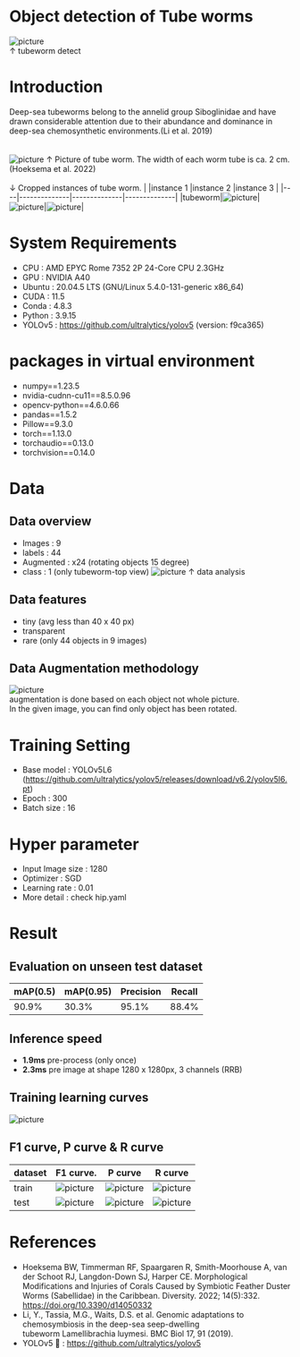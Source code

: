 # Object detection of Tube worms
![picture](https://github.com/boguss1225/obect-detection-tubeworm/blob/main/results/val_batch1_pred.jpg) \
↑ tubeworm detect

# Introduction
Deep-sea tubeworms belong to the annelid group Siboglinidae and have drawn considerable attention due to their abundance and dominance in deep-sea chemosynthetic environments.(Li et al. 2019) \
\
\
![picture](https://github.com/boguss1225/obect-detection-tubeworm/blob/main/results/intro_image.png)
↑ Picture of tube worm. The width of each worm tube is ca. 2 cm. (Hoeksema et al. 2022) \
\
↓ Cropped instances of tube worm.
|       |instance 1       |instance 2      |instance 3     |
|----|--------------|--------------|--------------|
|tubeworm|![picture](https://github.com/boguss1225/obect-detection-tubeworm/blob/main/results/crop1.png)|![picture](https://github.com/boguss1225/obect-detection-tubeworm/blob/main/results/crop2.png)|![picture](https://github.com/boguss1225/obect-detection-tubeworm/blob/main/results/crop3.png)|

# System Requirements
- CPU : AMD EPYC Rome 7352 2P 24-Core CPU 2.3GHz 
- GPU : NVIDIA A40
- Ubuntu : 20.04.5 LTS (GNU/Linux 5.4.0-131-generic x86_64)
- CUDA : 11.5
- Conda : 4.8.3
- Python : 3.9.15
- YOLOv5 : https://github.com/ultralytics/yolov5 (version: f9ca365)

# packages in virtual environment
- numpy==1.23.5
- nvidia-cudnn-cu11==8.5.0.96
- opencv-python==4.6.0.66
- pandas==1.5.2
- Pillow==9.3.0
- torch==1.13.0
- torchaudio==0.13.0
- torchvision==0.14.0

# Data
## Data overview
- Images : 9
- labels : 44
- Augmented : x24 (rotating objects 15 degree)
- class : 1 (only tubeworm-top view)
![picture](https://github.com/boguss1225/obect-detection-tubeworm/blob/main/results/data_collograph.png)
↑ data analysis

## Data features
- tiny (avg less than 40 x 40 px)
- transparent
- rare (only 44 objects in 9 images)

## Data Augmentation methodology
![picture](https://github.com/boguss1225/obect-detection-tubeworm/blob/main/results/augmented_frame1.jpg)
\
augmentation is done based on each object not whole picture.
\
In the given image, you can find only object has been rotated.


# Training Setting
- Base model : YOLOv5L6
(https://github.com/ultralytics/yolov5/releases/download/v6.2/yolov5l6.pt)
- Epoch : 300
- Batch size : 16

# Hyper parameter
- Input Image size : 1280
- Optimizer : SGD
- Learning rate : 0.01
- More detail : check hip.yaml

# Result
## Evaluation on unseen test dataset
|mAP(0.5)       |mAP(0.95)      |Precision     |Recall     |
|-------------|---------------|------------|----------|
|90.9%|30.3%|95.1%|88.4%|

## Inference speed
- **1.9ms** pre-process (only once)
- **2.3ms** pre image at shape 1280 x 1280px, 3 channels (RRB)

## Training learning curves
![picture](https://github.com/boguss1225/obect-detection-tubeworm/blob/main/results/training_result.png)

## F1 curve, P curve & R curve
|dataset|F1 curve.    |P curve      |R curve      |
|--------|-----------|-----------|-----------|
|train|![picture](https://github.com/boguss1225/obect-detection-tubeworm/blob/main/results/F1_curve_train.png)|![picture](https://github.com/boguss1225/obect-detection-tubeworm/blob/main/results/P_curve_train.png)|![picture](https://github.com/boguss1225/obect-detection-tubeworm/blob/main/results/R_curve_train.png)|
|test|![picture](https://github.com/boguss1225/obect-detection-tubeworm/blob/main/results/F1_curve_test.png)|![picture](https://github.com/boguss1225/obect-detection-tubeworm/blob/main/results/P_curve_test.png)|![picture](https://github.com/boguss1225/obect-detection-tubeworm/blob/main/results/R_curve_test.png)|



# References
- Hoeksema BW, Timmerman RF, Spaargaren R, Smith-Moorhouse A, van der Schoot RJ, Langdon-Down SJ, Harper CE. Morphological Modifications and Injuries of Corals Caused by Symbiotic Feather Duster Worms (Sabellidae) in the Caribbean. Diversity. 2022; 14(5):332. https://doi.org/10.3390/d14050332
- Li, Y., Tassia, M.G., Waits, D.S. et al. Genomic adaptations to chemosymbiosis in the deep-sea seep-dwelling tubeworm Lamellibrachia luymesi. BMC Biol 17, 91 (2019).
- YOLOv5 🚀 : https://github.com/ultralytics/yolov5
